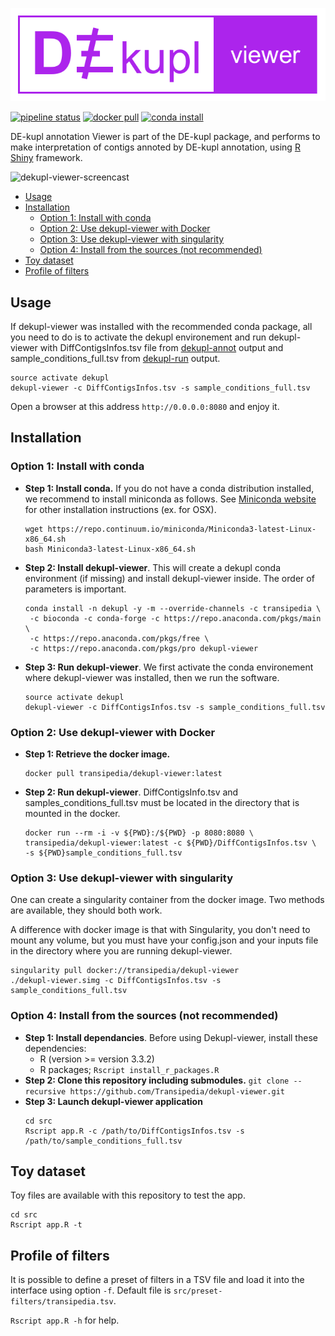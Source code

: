 ![dekupl-viewer-logo](dekupl-viewer-logo.png)

[![pipeline status](https://gitlab.com/transipedia/dekupl-viewer/badges/master/pipeline.svg)](https://gitlab.com/transipedia/dekupl-viewer/commits/master) [![docker pull](https://img.shields.io/docker/pulls/transipedia/dekupl-viewer.svg)](https://hub.docker.com/r/transipedia/dekupl-viewer/) [![conda install](https://anaconda.org/transipedia/dekupl-viewer/badges/downloads.svg)](https://anaconda.org/Transipedia/dekupl-viewer)

DE-kupl annotation Viewer is part of the DE-kupl package, and performs to make interpretation of contigs annoted by DE-kupl annotation, using [R Shiny](https://shiny.rstudio.com/) framework.

![dekupl-viewer-screencast](screencast.gif)

- [Usage](#usage)
- [Installation](#installation)
    - [Option 1: Install with conda](#option-1-install-with-conda)
    - [Option 2: Use dekupl-viewer with Docker](#option-2-use-dekupl-viewer-with-docker)
    - [Option 3: Use dekupl-viewer with singularity](#option-3-use-dekupl-viewer-with-singularity)
    - [Option 4: Install from the sources (not recommended)](#option-4-install-from-the-sources-not-recommended)
- [Toy dataset](#toy-dataset)
- [Profile of filters](#profile-of-filters)

## Usage

If dekupl-viewer was installed with the recommended conda package, all you need to do is to activate the dekupl environement and run dekupl-viewer with DiffContigsInfos.tsv file from [dekupl-annot](https://github.com/Transipedia/dekupl-annotation) output and sample_conditions_full.tsv from [dekupl-run](https://github.com/Transipedia/dekupl-run) output.

```
source activate dekupl
dekupl-viewer -c DiffContigsInfos.tsv -s sample_conditions_full.tsv
```

Open a browser at this address `http://0.0.0.0:8080` and enjoy it.

## Installation

### Option 1: Install with conda

- **Step 1: Install conda.** If you do not have a conda distribution installed, we recommend to install miniconda as follows. See [Miniconda website](https://conda.io/miniconda.html) for other installation instructions (ex. for OSX).
    ```
    wget https://repo.continuum.io/miniconda/Miniconda3-latest-Linux-x86_64.sh
    bash Miniconda3-latest-Linux-x86_64.sh
    ``` 
- **Step 2: Install dekupl-viewer**. This will create a dekupl conda environment (if missing) and install dekupl-viewer inside. The order of parameters is important.
    ```
    conda install -n dekupl -y -m --override-channels -c transipedia \
     -c bioconda -c conda-forge -c https://repo.anaconda.com/pkgs/main \
     -c https://repo.anaconda.com/pkgs/free \
     -c https://repo.anaconda.com/pkgs/pro dekupl-viewer
    ```
- **Step 3: Run dekupl-viewer**. We first activate the conda environement where dekupl-viewer was installed, then we run the software.
    ```
    source activate dekupl
    dekupl-viewer -c DiffContigsInfos.tsv -s sample_conditions_full.tsv
    ```

### Option 2: Use dekupl-viewer with Docker

- **Step 1: Retrieve the docker image.**
    ```
    docker pull transipedia/dekupl-viewer:latest
    ```
- **Step 2: Run dekupl-viewer**.
  DiffContigsInfo.tsv and samples_conditions_full.tsv must be located in the directory
  that is mounted in the docker.
    ```
    docker run --rm -i -v ${PWD}:/${PWD} -p 8080:8080 \
    transipedia/dekupl-viewer:latest -c ${PWD}/DiffContigsInfos.tsv \
    -s ${PWD}sample_conditions_full.tsv
    ```

### Option 3: Use dekupl-viewer with singularity

One can create a singularity container from the docker image. Two methods are available, they should both work. 

A difference with docker image is that with Singularity, you don't need to mount any volume, but you must have your config.json and your inputs file in the directory where you are running dekupl-viewer.

```
singularity pull docker://transipedia/dekupl-viewer
./dekupl-viewer.simg -c DiffContigsInfos.tsv -s sample_conditions_full.tsv
```

### Option 4: Install from the sources (not recommended)

- **Step 1: Install dependancies**. Before using Dekupl-viewer, install these dependencies:
    - R (version >= version 3.3.2)
    - R packages; `Rscript install_r_packages.R`
- **Step 2: Clone this repository including submodules.**
  `git clone --recursive https://github.com/Transipedia/dekupl-viewer.git`
- **Step 3: Launch dekupl-viewer application**
  ```
  cd src
  Rscript app.R -c /path/to/DiffContigsInfos.tsv -s /path/to/sample_conditions_full.tsv
  ```

## Toy dataset

Toy files are available with this repository to test the app.

```
cd src
Rscript app.R -t
```

## Profile of filters

It is possible to define a preset of filters in a TSV file and load it into the interface using option `-f`. Default file is `src/preset-filters/transipedia.tsv`.

`Rscript app.R -h` for help.
